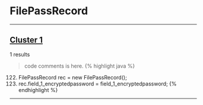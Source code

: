 # FilePassRecord

***

## [Cluster 1](./1)
1 results
> code comments is here.
{% highlight java %}
122. FilePassRecord rec = new FilePassRecord();
123. rec.field_1_encryptedpassword = field_1_encryptedpassword;
{% endhighlight %}

***


